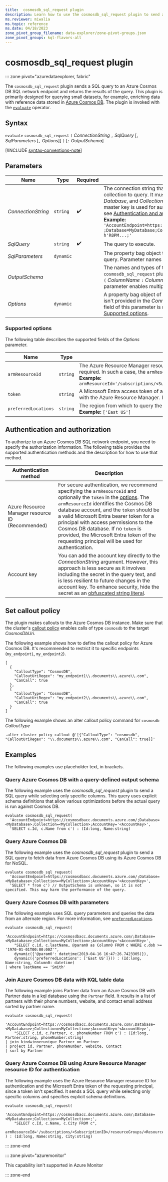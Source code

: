 ```yaml
---
title:  cosmosdb_sql_request plugin
description: Learn how to use the cosmosdb_sql_request plugin to send a SQL query to an Azure Cosmos DB SQL network endpoint to query small datasets.
ms.reviewer: miwalia
ms.topic: reference
ms.date: 04/18/2023
zone_pivot_group_filename: data-explorer/zone-pivot-groups.json
zone_pivot_groups: kql-flavors-all
---
```

# cosmosdb_sql_request plugin

::: zone pivot="azuredataexplorer, fabric"

The `cosmosdb_sql_request` plugin sends a SQL query to an Azure Cosmos DB SQL network endpoint and returns the results of the query. This plugin is primarily designed for querying small datasets, for example, enriching data with reference data stored in [Azure Cosmos DB](/azure/cosmos-db/). The plugin is invoked with the [`evaluate`](evaluate-operator.md) operator.

## Syntax

`evaluate` `cosmosdb_sql_request` `(` *ConnectionString* `,` *SqlQuery* [`,` *SqlParameters* [`,` *Options*]] `)` [`:` *OutputSchema*]

[!INCLUDE [syntax-conventions-note](../../includes/syntax-conventions-note.md)]

## Parameters

| Name | Type | Required | Description |
|---|---|---|---|
| *ConnectionString* | `string` |  :heavy_check_mark: | The connection string that points to the Azure Cosmos DB collection to query. It must include *AccountEndpoint*, *Database*, and *Collection*. It might include *AccountKey* if a master key is used for authentication. For more information, see [Authentication and authorization](#authentication-and-authorization).</br> **Example:** `'AccountEndpoint=https://cosmosdbacc.documents.azure.com/ ;Database=MyDatabase;Collection=MyCollection;AccountKey=' h'R8PM...;'` |
| *SqlQuery*| `string` |  :heavy_check_mark: | The query to execute. |
| *SqlParameters* | `dynamic` | | The property bag object to pass as parameters along with the query. Parameter names must begin with `@`. |
| *OutputSchema* | | | The names and types of the expected columns of the `cosmosdb_sql_request` plugin output. Use the following syntax: `(` *ColumnName* `:` *ColumnType* [`,` ...] `)`. Specifying this parameter enables multiple query optimizations. |
| *Options* | `dynamic` | | A property bag object of advanced settings. If an `AccountKey` isn't provided in the *ConnectionString*, then the `armResourceId` field of this parameter is required. For more information, see [Supported options](#supported-options). |

### Supported options

The following table describes the supported fields of the *Options* parameter.

|Name|Type|Description|
|--|--|--|
| `armResourceId` | `string` | The  Azure Resource Manager resource ID of the Cosmos DB database. If an account key isn't provided in the connection string argument, this field is required. In such a case, the `armResourceId` is used to authenticate to Cosmos DB.</br>**Example:** `armResourceId='/subscriptions/<SubscriptionID>/resourceGroups/<ResourceGroup>/providers/<ProviderNamespace>/databaseAccounts/<DatabaseAccount>'` |
| `token` | `string` | A Microsoft Entra access token of a principal with access to the Cosmos DB database. This token is used together with the `armResourceId` to authenticate with the Azure Resource Manager. If unspecified, the token of the principal that made the query is used.|
| `preferredLocations` | `string` | The region from which to query the data. </br>**Example:** `['East US']` |

## Authentication and authorization

To authorize to an Azure Cosmos DB SQL network endpoint, you need to specify the authorization information. The following table provides the supported authentication methods and the description for how to use that method.

|Authentication method|Description|
|--|--|
|Azure Resource Manager resource ID (Recommended)|For secure authentication, we recommend specifying the `armResourceId` and optionally the `token` in the [options](#supported-options). The `armResourceId` identifies the Cosmos DB database account, and the `token` should be a valid Microsoft Entra bearer token for a principal with access permissions to the Cosmos DB database. If no `token` is provided, the Microsoft Entra token of the requesting principal will be used for authentication.|
|Account key|You can add the account key directly to the *ConnectionString* argument. However, this approach is less secure as it involves including the secret in the query text, and is less resilient to future changes in the account key. To enhance security, hide the secret as an [obfuscated string literal](scalar-data-types/string.md#obfuscated-string-literals).|

## Set callout policy

The plugin makes callouts to the Azure Cosmos DB instance. Make sure that the cluster's [callout policy](../management/callout-policy.md) enables calls of type `cosmosdb` to the target *CosmosDbUri*.

The following example shows how to define the callout policy for Azure Cosmos DB. It's recommended to restrict it to specific endpoints (`my_endpoint1`, `my_endpoint2`).

```kusto
[
  {
    "CalloutType": "CosmosDB",
    "CalloutUriRegex": "my_endpoint1\\.documents\\.azure\\.com",
    "CanCall": true
  },
  {
    "CalloutType": "CosmosDB",
    "CalloutUriRegex": "my_endpoint2\\.documents\\.azure\\.com",
    "CanCall": true
  }
]
```

The following example shows an alter callout policy command for `cosmosdb` *CalloutType*

```kusto
.alter cluster policy callout @'[{"CalloutType": "cosmosdb", "CalloutUriRegex": "\\.documents\\.azure\\.com", "CanCall": true}]'
```

## Examples

The following examples use placeholder text, in brackets.

### Query Azure Cosmos DB with a query-defined output schema

The following example uses the *cosmosdb_sql_request* plugin to send a SQL query while selecting only specific columns.
This query uses explicit schema definitions that allow various optimizations before the actual query is run against Cosmos DB.

```kusto
evaluate cosmosdb_sql_request(
  'AccountEndpoint=https://cosmosdbacc.documents.azure.com/;Database=<MyDatabase>;Collection=<MyCollection>;AccountKey='<AccountKey>',
  'SELECT c.Id, c.Name from c') : (Id:long, Name:string) 
```

### Query Azure Cosmos DB

The following example uses the *cosmosdb_sql_request* plugin to send a SQL query to fetch data from Azure Cosmos DB using its Azure Cosmos DB for NoSQL.

```kusto
evaluate cosmosdb_sql_request(
  'AccountEndpoint=https://cosmosdbacc.documents.azure.com/;Database=<MyDatabase>;Collection=<MyCollection>;AccountKey='<AccountKey>',
  'SELECT * from c') // OutputSchema is unknown, so it is not specified. This may harm the performance of the query.
```

### Query Azure Cosmos DB with parameters

The following example uses SQL query parameters and queries the data from an alternate region. For more information, see [`preferredLocations`](/azure/cosmos-db/tutorial-global-distribution-sql-api?tabs=dotnetv2%2Capi-async#preferred-locations).

```kusto
evaluate cosmosdb_sql_request(
    'AccountEndpoint=https://cosmosdbacc.documents.azure.com/;Database=<MyDatabase>;Collection=<MyCollection>;AccountKey='<AccountKey>',
    "SELECT c.id, c.lastName, @param0 as Column0 FROM c WHERE c.dob >= '1970-01-01T00:00:00Z'",
    dynamic({'@param0': datetime(2019-04-16 16:47:26.7423305)}),
    dynamic({'preferredLocations': ['East US']})) : (Id:long, Name:string, Column0: datetime) 
| where lastName == 'Smith'
```

### Join Azure Cosmos DB data with KQL table data

The following example joins Partner data from an Azure Cosmos DB with Partner data in a kql database using the `Partner` field. It results in a list of partners with their phone numbers, website, and contact email address sorted by partner name.

```kusto
evaluate cosmosdb_sql_request(
    'AccountEndpoint=https://cosmosdbacc.documents.azure.com/;Database=<MyDatabase>;Collection=<MyCollection>;AccountKey='<AccountKey>',
    "SELECT c.id, c.Partner, c. phoneNumber FROM c') : (Id:long, Partner:string, phoneNumber:string) 
| join kind=innerunique Partner on Partner
| project id, Partner, phoneNumber, website, Contact
| sort by Partner
```

### Query Azure Cosmos DB using Azure Resource Manager resource ID for authentication

The following example uses the Azure Resource Manager resource ID for authentication and the Microsoft Entra token of the requesting principal, since a token isn't specified. It sends a SQL query while selecting only specific columns and specifies explicit schema definitions.

```kusto
evaluate cosmosdb_sql_request(
    'AccountEndpoint=https://cosmosdbacc.documents.azure.com/;Database=<MyDatabase>;Collection=<MyCollection>;',
    "SELECT c.Id, c.Name, c.City FROM c",
    armResourceId='/subscriptions/<SubscriptionID>/resourceGroups/<ResourceGroup>/providers/<ProviderNamespace>/databaseAccounts/<DatabaseAccount>'
) : (Id:long, Name:string, City:string)

```

::: zone-end

::: zone pivot="azuremonitor"

This capability isn't supported in Azure Monitor

::: zone-end
